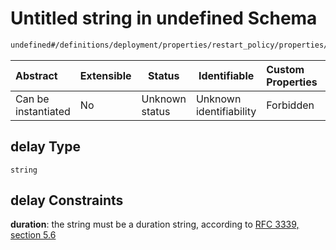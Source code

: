 # Untitled string in undefined Schema

```txt
undefined#/definitions/deployment/properties/restart_policy/properties/delay
```




| Abstract            | Extensible | Status         | Identifiable            | Custom Properties | Additional Properties | Access Restrictions | Defined In                                                                  |
| :------------------ | ---------- | -------------- | ----------------------- | :---------------- | --------------------- | ------------------- | --------------------------------------------------------------------------- |
| Can be instantiated | No         | Unknown status | Unknown identifiability | Forbidden         | Allowed               | none                | [config_schema_v3.9.json\*](config_schema_v3.9.json "open original schema") |

## delay Type

`string`

## delay Constraints

**duration**: the string must be a duration string, according to [RFC 3339, section 5.6](https://tools.ietf.org/html/rfc3339 "check the specification")

